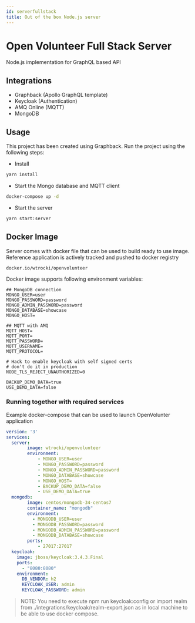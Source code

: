 ```yaml
---
id: serverfullstack
title: Out of the box Node.js server
---
```


# Open Volunteer Full Stack Server

Node.js implementation for GraphQL based API

## Integrations

- Graphback (Apollo GraphQL template)
- Keycloak (Authentication)
- AMQ Online (MQTT)
- MongoDB

## Usage

This project has been created using Graphback. 
Run the project using the following steps:

- Install

```sh
yarn install
```

- Start the Mongo database and MQTT client

```sh
docker-compose up -d
```

- Start the server

```sh
yarn start:server
```

## Docker Image

Server comes with docker file that can be used to build ready to use image.
Reference application is actively tracked and pushed to docker registry

`docker.io/wtrocki/openvolunteer`

Docker image supports following environment variables:

```
## MongoDB connection
MONGO_USER=user
MONGO_PASSWORD=password
MONGO_ADMIN_PASSWORD=password
MONGO_DATABASE=showcase
MONGO_HOST=

## MQTT with AMQ
MQTT_HOST=
MQTT_PORT=
MQTT_PASSWORD=
MQTT_USERNAME=
MQTT_PROTOCOL= 

# Hack to enable keycloak with self signed certs
# don't do it in production
NODE_TLS_REJECT_UNAUTHORIZED=0 

BACKUP_DEMO_DATA=true
USE_DEMO_DATA=false
```
### Running together with required services

Example docker-compose that can be used to launch OpenVolunter application

```yaml
version: '3'
services:
  server:
        image: wtrocki/openvolunteer
        environment:
            - MONGO_USER=user
            - MONGO_PASSWORD=password
            - MONGO_ADMIN_PASSWORD=password
            - MONGO_DATABASE=showcase
            - MONGO_HOST=
            - BACKUP_DEMO_DATA=false
            - USE_DEMO_DATA=true
  mongodb:
        image: centos/mongodb-34-centos7
        container_name: "mongodb"
        environment:
          - MONGODB_USER=user
          - MONGODB_PASSWORD=password
          - MONGODB_ADMIN_PASSWORD=password
          - MONGODB_DATABASE=showcase
        ports:
            - 27017:27017
  keycloak:
    image: jboss/keycloak:3.4.3.Final
    ports:
      - "8080:8080"
    environment:
      DB_VENDOR: h2
      KEYCLOAK_USER: admin
      KEYCLOAK_PASSWORD: admin
```

> NOTE: You need to execute npm run keycloak:config or import realm from ./integrations/keycloak/realm-export.json as in local machine to be able to use docker compose.
